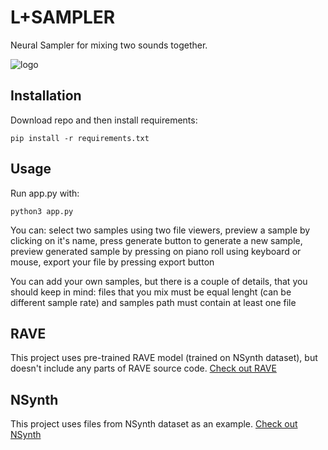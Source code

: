 # L+SAMPLER
Neural Sampler for mixing two sounds together.

![logo](https://user-images.githubusercontent.com/36171138/178833253-b9a76d91-172f-4e8a-8c52-b1b218aa6482.png)


## Installation
Download repo and then install requirements:
```
pip install -r requirements.txt
```

## Usage
Run app.py with:
```
python3 app.py
```

You can: select two samples using two file viewers, preview a sample by clicking on it's name, press generate button to generate a new sample,
preview generated sample by pressing on piano roll using keyboard or mouse, export your file by pressing export button

You can add your own samples, but there is a couple of details, that you should keep in mind: files that you mix must be equal lenght (can be different sample rate) and samples path must contain at least one file

## RAVE
This project uses pre-trained RAVE model (trained on NSynth dataset), but doesn't include any parts of RAVE source code.
[Check out RAVE](https://github.com/acids-ircam/RAVE)

## NSynth
This project uses files from NSynth dataset as an example. [Check out NSynth](https://magenta.tensorflow.org/datasets/nsynth)
